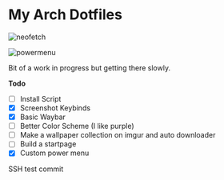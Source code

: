 # My Arch Dotfiles

![neofetch](https://i.imgur.com/K1JJabk.png)

![powermenu](https://i.imgur.com/8iklHd0.png)

Bit of a work in progress but getting there slowly.

**Todo**

- [ ] Install Script
- [x] Screenshot Keybinds
- [x] Basic Waybar
- [ ] Better Color Scheme (I like purple)
- [ ] Make a wallpaper collection on imgur and auto downloader
- [ ] Build a startpage
- [x] Custom power menu

SSH test commit
